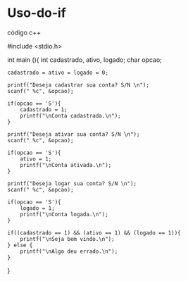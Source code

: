 # Uso-do-if
código c++

#include <stdio.h>

int main (){
	int cadastrado, ativo, logado;
	char opcao;
	
	cadastrado = ativo = logado = 0;
	
	printf("Deseja cadastrar sua conta? S/N \n");
	scanf(" %c", &opcao);
	
	if(opcao == 'S'){
		cadastrado = 1;
		printf("\nConta cadastrada.\n");
	}
	
	printf("Deseja ativar sua conta? S/N \n");
	scanf(" %c", &opcao);
	
	if(opcao == 'S'){
		ativo = 1;
		printf("\nConta ativada.\n");
	}
	
	printf("Deseja logar sua conta? S/N \n");
	scanf(" %c", &opcao);
	
	if(opcao == 'S'){
		logado = 1;
		printf("\nConta logada.\n");
	}
	
	if((cadastrado == 1) && (ativo == 1) && (logado == 1)){
		printf("\nSeja bem vindo.\n");	
	} else {
		printf("\nAlgo deu errado.\n");
	}
}
